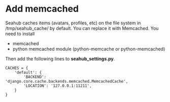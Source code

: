 # Add memcached

Seahub caches items (avatars, profiles, etc) on the file system in /tmp/seahub_cache/ by default. You can replace it with Memcached. You need to install

* memcached
* python memcached module (python-memcache or python-memcached)

Then add the following lines to **seahub_settings.py**.

```
CACHES = {
    'default': {
        'BACKEND': 'django.core.cache.backends.memcached.MemcachedCache',
        'LOCATION': '127.0.0.1:11211',
    }
}
```
